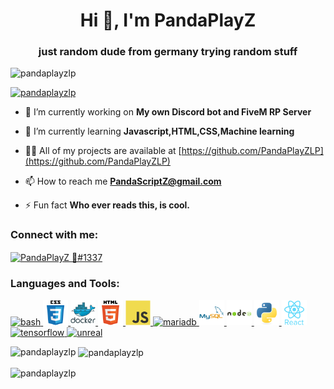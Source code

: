 <h1 align="center">Hi 👋, I'm PandaPlayZ</h1>
<h3 align="center">just random dude from germany trying random stuff</h3>

<p align="left"> <img src="https://komarev.com/ghpvc/?username=pandaplayzlp&label=Profile%20views&color=0e75b6&style=flat" alt="pandaplayzlp" /> </p>

<p align="left"> <a href="https://github.com/ryo-ma/github-profile-trophy"><img src="https://github-profile-trophy.vercel.app/?username=pandaplayzlp" alt="pandaplayzlp" /></a> </p>

- 🔭 I’m currently working on **My own Discord bot and FiveM RP Server**

- 🌱 I’m currently learning **Javascript,HTML,CSS,Machine learning**

- 👨‍💻 All of my projects are available at [https://github.com/PandaPlayZLP](https://github.com/PandaPlayZLP)

- 📫 How to reach me **PandaScriptZ@gmail.com**

- ⚡ Fun fact **Who ever reads this, is cool.**

<h3 align="left">Connect with me:</h3>
<p align="left">
<a href="https://discord.gg/PandaPlayZ 🐼#1337" target="blank"><img align="center" src="https://raw.githubusercontent.com/rahuldkjain/github-profile-readme-generator/master/src/images/icons/Social/discord.svg" alt="PandaPlayZ 🐼#1337" height="30" width="40" /></a>
</p>

<h3 align="left">Languages and Tools:</h3>
<p align="left"> <a href="https://www.gnu.org/software/bash/" target="_blank" rel="noreferrer"> <img src="https://www.vectorlogo.zone/logos/gnu_bash/gnu_bash-icon.svg" alt="bash" width="40" height="40"/> </a> <a href="https://www.w3schools.com/css/" target="_blank" rel="noreferrer"> <img src="https://raw.githubusercontent.com/devicons/devicon/master/icons/css3/css3-original-wordmark.svg" alt="css3" width="40" height="40"/> </a> <a href="https://www.docker.com/" target="_blank" rel="noreferrer"> <img src="https://raw.githubusercontent.com/devicons/devicon/master/icons/docker/docker-original-wordmark.svg" alt="docker" width="40" height="40"/> </a> <a href="https://www.w3.org/html/" target="_blank" rel="noreferrer"> <img src="https://raw.githubusercontent.com/devicons/devicon/master/icons/html5/html5-original-wordmark.svg" alt="html5" width="40" height="40"/> </a> <a href="https://developer.mozilla.org/en-US/docs/Web/JavaScript" target="_blank" rel="noreferrer"> <img src="https://raw.githubusercontent.com/devicons/devicon/master/icons/javascript/javascript-original.svg" alt="javascript" width="40" height="40"/> </a> <a href="https://mariadb.org/" target="_blank" rel="noreferrer"> <img src="https://www.vectorlogo.zone/logos/mariadb/mariadb-icon.svg" alt="mariadb" width="40" height="40"/> </a> <a href="https://www.mysql.com/" target="_blank" rel="noreferrer"> <img src="https://raw.githubusercontent.com/devicons/devicon/master/icons/mysql/mysql-original-wordmark.svg" alt="mysql" width="40" height="40"/> </a> <a href="https://nodejs.org" target="_blank" rel="noreferrer"> <img src="https://raw.githubusercontent.com/devicons/devicon/master/icons/nodejs/nodejs-original-wordmark.svg" alt="nodejs" width="40" height="40"/> </a> <a href="https://www.python.org" target="_blank" rel="noreferrer"> <img src="https://raw.githubusercontent.com/devicons/devicon/master/icons/python/python-original.svg" alt="python" width="40" height="40"/> </a> <a href="https://reactjs.org/" target="_blank" rel="noreferrer"> <img src="https://raw.githubusercontent.com/devicons/devicon/master/icons/react/react-original-wordmark.svg" alt="react" width="40" height="40"/> </a> <a href="https://www.tensorflow.org" target="_blank" rel="noreferrer"> <img src="https://www.vectorlogo.zone/logos/tensorflow/tensorflow-icon.svg" alt="tensorflow" width="40" height="40"/> </a> <a href="https://unrealengine.com/" target="_blank" rel="noreferrer"> <img src="https://raw.githubusercontent.com/kenangundogan/fontisto/036b7eca71aab1bef8e6a0518f7329f13ed62f6b/icons/svg/brand/unreal-engine.svg" alt="unreal" width="40" height="40"/> </a> </p>

<p><img align="left" src="https://github-readme-stats.vercel.app/api/top-langs?username=pandaplayzlp&show_icons=true&theme=dark&locale=en&layout=compact" alt="pandaplayzlp" /></p>

<p>&nbsp;<img align="center" src="https://github-readme-stats.vercel.app/api?username=pandaplayzlp&show_icons=true&theme=dark&locale=en" alt="pandaplayzlp" /></p>

<p><img align="center" src="https://github-readme-streak-stats.herokuapp.com/?user=pandaplayzlp&theme=dark" alt="pandaplayzlp" /></p>
